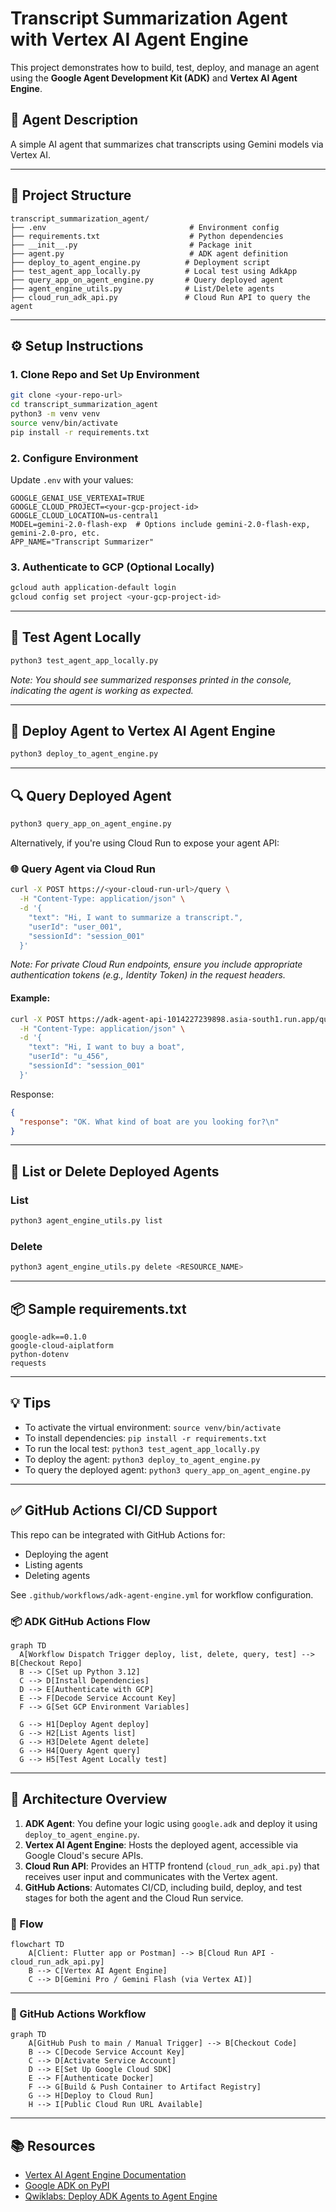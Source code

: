 # Transcript Summarization Agent with Vertex AI Agent Engine

This project demonstrates how to build, test, deploy, and manage an agent using the **Google Agent Development Kit (ADK)** and **Vertex AI Agent Engine**.

## 🧠 Agent Description
A simple AI agent that summarizes chat transcripts using Gemini models via Vertex AI.

---

## 📁 Project Structure
```
transcript_summarization_agent/
├── .env                                # Environment config
├── requirements.txt                    # Python dependencies
├── __init__.py                         # Package init
├── agent.py                            # ADK agent definition
├── deploy_to_agent_engine.py          # Deployment script
├── test_agent_app_locally.py          # Local test using AdkApp
├── query_app_on_agent_engine.py       # Query deployed agent
├── agent_engine_utils.py              # List/Delete agents
├── cloud_run_adk_api.py               # Cloud Run API to query the agent
```

---

## ⚙️ Setup Instructions

### 1. Clone Repo and Set Up Environment
```bash
git clone <your-repo-url>
cd transcript_summarization_agent
python3 -m venv venv
source venv/bin/activate
pip install -r requirements.txt
```

### 2. Configure Environment
Update `.env` with your values:
```env
GOOGLE_GENAI_USE_VERTEXAI=TRUE
GOOGLE_CLOUD_PROJECT=<your-gcp-project-id>
GOOGLE_CLOUD_LOCATION=us-central1
MODEL=gemini-2.0-flash-exp  # Options include gemini-2.0-flash-exp, gemini-2.0-pro, etc.
APP_NAME="Transcript Summarizer"
```

### 3. Authenticate to GCP (Optional Locally)
```bash
gcloud auth application-default login
gcloud config set project <your-gcp-project-id>
```

---

## 🧪 Test Agent Locally
```bash
python3 test_agent_app_locally.py
```
*Note: You should see summarized responses printed in the console, indicating the agent is working as expected.*

---

## 🚀 Deploy Agent to Vertex AI Agent Engine
```bash
python3 deploy_to_agent_engine.py
```

---

## 🔍 Query Deployed Agent
```bash
python3 query_app_on_agent_engine.py
```

Alternatively, if you're using Cloud Run to expose your agent API:

### 🌐 Query Agent via Cloud Run
```bash
curl -X POST https://<your-cloud-run-url>/query \
  -H "Content-Type: application/json" \
  -d '{
    "text": "Hi, I want to summarize a transcript.",
    "userId": "user_001",
    "sessionId": "session_001"
  }'
```
*Note: For private Cloud Run endpoints, ensure you include appropriate authentication tokens (e.g., Identity Token) in the request headers.*

#### Example:

```bash
curl -X POST https://adk-agent-api-1014227239898.asia-south1.run.app/query \
  -H "Content-Type: application/json" \
  -d '{
    "text": "Hi, I want to buy a boat",
    "userId": "u_456",
    "sessionId": "session_001"
  }'
```

Response:
```json
{
  "response": "OK. What kind of boat are you looking for?\n"
}
```

---

## 🧹 List or Delete Deployed Agents

### List
```bash
python3 agent_engine_utils.py list
```

### Delete
```bash
python3 agent_engine_utils.py delete <RESOURCE_NAME>
```

---

## 📦 Sample requirements.txt

```
google-adk==0.1.0
google-cloud-aiplatform
python-dotenv
requests
```

---

## 💡 Tips

- To activate the virtual environment: `source venv/bin/activate`
- To install dependencies: `pip install -r requirements.txt`
- To run the local test: `python3 test_agent_app_locally.py`
- To deploy the agent: `python3 deploy_to_agent_engine.py`
- To query the deployed agent: `python3 query_app_on_agent_engine.py`

---

## ✅ GitHub Actions CI/CD Support
This repo can be integrated with GitHub Actions for:
- Deploying the agent
- Listing agents
- Deleting agents

See `.github/workflows/adk-agent-engine.yml` for workflow configuration.

### 📦 ADK GitHub Actions Flow

```mermaid
graph TD
  A[Workflow Dispatch Trigger deploy, list, delete, query, test] --> B[Checkout Repo]
  B --> C[Set up Python 3.12]
  C --> D[Install Dependencies]
  D --> E[Authenticate with GCP]
  E --> F[Decode Service Account Key]
  F --> G[Set GCP Environment Variables]

  G --> H1[Deploy Agent deploy]
  G --> H2[List Agents list]
  G --> H3[Delete Agent delete]
  G --> H4[Query Agent query]
  G --> H5[Test Agent Locally test]
```

---

## 🧠 Architecture Overview

1. **ADK Agent**: You define your logic using `google.adk` and deploy it using `deploy_to_agent_engine.py`.
2. **Vertex AI Agent Engine**: Hosts the deployed agent, accessible via Google Cloud's secure APIs.
3. **Cloud Run API**: Provides an HTTP frontend (`cloud_run_adk_api.py`) that receives user input and communicates with the Vertex agent.
4. **GitHub Actions**: Automates CI/CD, including build, deploy, and test stages for both the agent and the Cloud Run service.

### 🔁 Flow

```mermaid
flowchart TD
    A[Client: Flutter app or Postman] --> B[Cloud Run API - cloud_run_adk_api.py]
    B --> C[Vertex AI Agent Engine]
    C --> D[Gemini Pro / Gemini Flash (via Vertex AI)]
```

---

### 🧩 GitHub Actions Workflow

```mermaid
graph TD
    A[GitHub Push to main / Manual Trigger] --> B[Checkout Code]
    B --> C[Decode Service Account Key]
    C --> D[Activate Service Account]
    D --> E[Set Up Google Cloud SDK]
    E --> F[Authenticate Docker]
    F --> G[Build & Push Container to Artifact Registry]
    G --> H[Deploy to Cloud Run]
    H --> I[Public Cloud Run URL Available]
```

---

## 📚 Resources
- [Vertex AI Agent Engine Documentation](https://cloud.google.com/vertex-ai/docs/agent-builder)
- [Google ADK on PyPI](https://pypi.org/project/google-adk/)
- [Qwiklabs: Deploy ADK Agents to Agent Engine](https://www.cloudskillsboost.google/)
